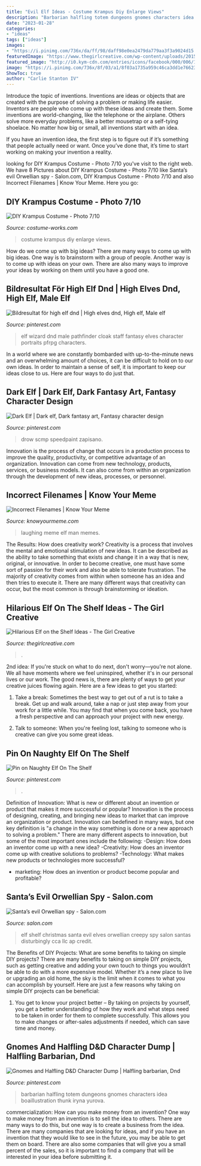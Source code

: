```yaml
---
title: "Evil Elf Ideas - Costume Krampus Diy Enlarge Views"
description: "Barbarian halfling totem dungeons gnomes characters idea boaillustration thunk iryna yurova"
date: "2023-01-28"
categories:
- "ideas"
tags: ["ideas"]
images:
- "https://i.pinimg.com/736x/da/ff/98/daff98e0ea2479da779aa3f3a9024d15.jpg"
featuredImage: "https://www.thegirlcreative.com/wp-content/uploads/2015/11/elf-wrapping-paper.jpg"
featured_image: "http://i0.kym-cdn.com/entries/icons/facebook/000/006/188/laughing_elf_man.jpg"
image: "https://i.pinimg.com/736x/8f/03/a1/8f03a1735a959c46ca3dd1e76623a6cd.jpg"
ShowToc: true
author: "Carlie Stanton IV"
---
```



Introduce the topic of inventions.
Inventions are ideas or objects that are created with the purpose of solving a problem or making life easier. Inventors are people who come up with these ideas and create them.
Some inventions are world-changing, like the telephone or the airplane. Others solve more everyday problems, like a better mousetrap or a self-tying shoelace. No matter how big or small, all inventions start with an idea.

If you have an invention idea, the first step is to figure out if it’s something that people actually need or want. Once you’ve done that, it’s time to start working on making your invention a reality.

	

		
looking for DIY Krampus Costume - Photo 7/10 you've visit to the right web. We have 8 Pictures about DIY Krampus Costume - Photo 7/10 like Santa’s evil Orwellian spy - Salon.com, DIY Krampus Costume - Photo 7/10 and also Incorrect Filenames | Know Your Meme. Here you go:
		
    
## DIY Krampus Costume - Photo 7/10

<img loading=lazy src="https://photos.costume-works.com/full/krampus17.jpg" onerror="this.onerror=null;this.src='https://tse3.mm.bing.net/th?id=OIP.uO-wTCYmV_H98oGtWPQAZQHaJi&amp;pid=15.1';" alt="DIY Krampus Costume - Photo 7/10">

_Source: costume-works.com_

>costume krampus diy enlarge views. 

	

How do we come up with big ideas?
There are many ways to come up with big ideas. One way is to brainstorm with a group of people. Another way is to come up with ideas on your own. There are also many ways to improve your ideas by working on them until you have a good one.

    
## Bildresultat För High Elf Dnd | High Elves Dnd, High Elf, Male Elf

<img loading=lazy src="https://i.pinimg.com/736x/8f/03/a1/8f03a1735a959c46ca3dd1e76623a6cd.jpg" onerror="this.onerror=null;this.src='https://tse3.mm.bing.net/th?id=OIP.0L3ZBjnXGNTQJ7y7Afq9jQHaLP&amp;pid=15.1';" alt="Bildresultat för high elf dnd | High elves dnd, High elf, Male elf">

_Source: pinterest.com_

>elf wizard dnd male pathfinder cloak staff fantasy elves character portraits pfrpg characters. 

	

In a world where we are constantly bombarded with up-to-the-minute news and an overwhelming amount of choices, it can be difficult to hold on to our own ideas. In order to maintain a sense of self, it is important to keep our ideas close to us. Here are four ways to do just that.

    
## Dark Elf | Dark Elf, Dark Fantasy Art, Fantasy Character Design

<img loading=lazy src="https://i.pinimg.com/736x/da/ff/98/daff98e0ea2479da779aa3f3a9024d15.jpg" onerror="this.onerror=null;this.src='https://tse1.mm.bing.net/th?id=OIP.eKzBrx3FksWrIwAxRQ2cUAHaJ3&amp;pid=15.1';" alt="Dark Elf | Dark elf, Dark fantasy art, Fantasy character design">

_Source: pinterest.com_

>drow scmp speedpaint zapisano. 

	

Innovation is the process of change that occurs in a production process to improve the quality, productivity, or competitive advantage of an organization. Innovation can come from new technology, products, services, or business models. It can also come from within an organization through the development of new ideas, processes, or personnel.

    
## Incorrect Filenames | Know Your Meme

<img loading=lazy src="http://i0.kym-cdn.com/entries/icons/facebook/000/006/188/laughing_elf_man.jpg" onerror="this.onerror=null;this.src='https://tse2.mm.bing.net/th?id=OIP.v9roYEyW_rsa8gjmvkDRhQHaKO&amp;pid=15.1';" alt="Incorrect Filenames | Know Your Meme">

_Source: knowyourmeme.com_

>laughing meme elf man memes. 

	

The Results: How does creativity work?
Creativity is a process that involves the mental and emotional stimulation of new ideas. It can be described as the ability to take something that exists and change it in a way that is new, original, or innovative. In order to become creative, one must have some sort of passion for their work and also be able to tolerate frustration. The majority of creativity comes from within when someone has an idea and then tries to execute it. There are many different ways that creativity can occur, but the most common is through brainstorming or ideation.

    
## Hilarious Elf On The Shelf Ideas - The Girl Creative

<img loading=lazy src="https://www.thegirlcreative.com/wp-content/uploads/2015/11/elf-wrapping-paper.jpg" onerror="this.onerror=null;this.src='https://tse4.mm.bing.net/th?id=OIP.dBDrDyMjrKYf5l1xUGQkTQHaLG&amp;pid=15.1';" alt="Hilarious Elf on the Shelf Ideas - The Girl Creative">

_Source: thegirlcreative.com_

>. 

	

2nd idea:
If you're stuck on what to do next, don't worry—you're not alone. We all have moments where we feel uninspired, whether it's in our personal lives or our work. The good news is, there are plenty of ways to get your creative juices flowing again.
Here are a few ideas to get you started:

1. Take a break: Sometimes the best way to get out of a rut is to take a break. Get up and walk around, take a nap or just step away from your work for a little while. You may find that when you come back, you have a fresh perspective and can approach your project with new energy.

2. Talk to someone: When you're feeling lost, talking to someone who is creative can give you some great ideas.

    
## Pin On Naughty Elf On The Shelf

<img loading=lazy src="https://i.pinimg.com/736x/ae/ce/0b/aece0b97defead658ad2cffc444e122b.jpg" onerror="this.onerror=null;this.src='https://tse1.mm.bing.net/th?id=OIP.x-X6idR6F1Y8JhlcW7mVNQHaHh&amp;pid=15.1';" alt="Pin on Naughty Elf On The Shelf">

_Source: pinterest.com_

>. 

	

Definition of Innovation: What is new or different about an invention or product that makes it more successful or popular?
Innovation is the process of designing, creating, and bringing new ideas to market that can improve an organization or product. Innovation can bedefined in many ways, but one key definition is "a change in the way something is done or a new approach to solving a problem." 
There are many different aspects to innovation, but some of the most important ones include the following: 
-Design: How does an inventor come up with a new idea? 
-Creativity: How does an inventor come up with creative solutions to problems? 
-Technology: What makes new products or technologies more successful? 
- marketing: How does an invention or product become popular and profitable?

    
## Santa’s Evil Orwellian Spy - Salon.com

<img loading=lazy src="http://media.salon.com/2012/12/elf_on_shelf_rect-e1450965923497.jpg" onerror="this.onerror=null;this.src='https://tse4.mm.bing.net/th?id=OIP.8b27CV8Yj114wovKIAF_1QHaE7&amp;pid=15.1';" alt="Santa’s evil Orwellian spy - Salon.com">

_Source: salon.com_

>elf shelf christmas santa evil elves orwellian creepy spy salon santas disturbingly cca llc ap credit. 

	

The Benefits of DIY Projects: What are some benefits to taking on simple DIY projects?
There are many benefits to taking on simple DIY projects, such as getting creative and adding your own touch to things you wouldn’t be able to do with a more expensive model. Whether it’s a new place to live or upgrading an old home, the sky is the limit when it comes to what you can accomplish by yourself. Here are just a few reasons why taking on simple DIY projects can be beneficial: 
1. You get to know your project better – By taking on projects by yourself, you get a better understanding of how they work and what steps need to be taken in order for them to complete successfully. This allows you to make changes or after-sales adjustments if needed, which can save time and money. 


    
## Gnomes And Halfling D&amp;D Character Dump | Halfling Barbarian, Dnd

<img loading=lazy src="https://i.pinimg.com/736x/c8/a0/d4/c8a0d4c0fbec823ee5209a07434e05d5.jpg" onerror="this.onerror=null;this.src='https://tse1.mm.bing.net/th?id=OIP.YzARxueT5QjcuNvzCKCk7QHaKJ&amp;pid=15.1';" alt="Gnomes and Halfling D&amp;D Character Dump | Halfling barbarian, Dnd">

_Source: pinterest.com_

>barbarian halfling totem dungeons gnomes characters idea boaillustration thunk iryna yurova. 

	

commercialization: How can you make money from an invention?
One way to make money from an invention is to sell the idea to others. There are many ways to do this, but one way is to create a business from the idea. There are many companies that are looking for ideas, and if you have an invention that they would like to see in the future, you may be able to get them on board. There are also some companies that will give you a small percent of the sales, so it is important to find a company that will be interested in your idea before submitting it.

